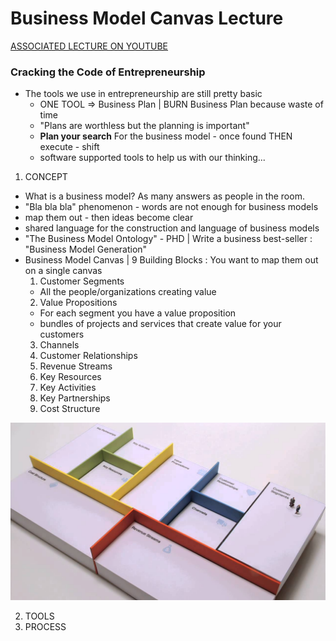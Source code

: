 # Business Model Canvas Lecture

[ASSOCIATED LECTURE ON YOUTUBE](https://www.youtube.com/watch?v=8GIbCg8NpBw)

### Cracking the Code of Entrepreneurship

+ The tools we use in entrepreneurship are still pretty basic
  - ONE TOOL => Business Plan | BURN Business Plan because waste of time
  - "Plans are worthless but the planning is important"
  - **Plan your search** For the business model - once found THEN execute - shift
  - software supported tools to help us with our thinking...

1. CONCEPT
  + What is a business model?  As many answers as people in the room.
  + "Bla bla bla" phenomenon - words are not enough for business models
  + map them out - then ideas become clear
  + shared language for the construction and language of business models
  + "The Business Model Ontology" - PHD | Write a business best-seller : "Business Model Generation"
  + Business Model Canvas | 9 Building Blocks : You want to map them out on a single canvas
    1. Customer Segments
      * All the people/organizations creating value
	2. Value Propositions
	  * For each segment you have a value proposition
	  * bundles of projects and services that create value for your customers
	3. Channels
	4. Customer Relationships
	5. Revenue Streams
	6. Key Resources
	7. Key Activities
	8. Key Partnerships
	9. Cost Structure

![Business Canvas Image](bizcan.jpg)

2. TOOLS
3. PROCESS


